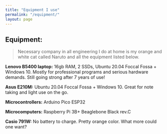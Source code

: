 ```yaml
---
title: "Equipment I use"
permalink: "/equipment/"
layout: page
---
```


## Equipment:

> Necessary company in all engineering I do at home is my orange and white cat called Naruto and all the equipment listed below.


**Lenovo B5400 laptop:** 
16gb RAM, 2 SSDs, Ubuntu 20.04 Foccal Fossa + Windows 10.
Mostly for professional programs and serious hardware demands.
Still going strong after 7 years of use!
 
**Asus E210M:** 
Ubuntu 20.04 Foccal Fossa + Windows 10.
Great for note taking and light use on the go. 


**Microcontrollers:**
Arduino
Pico
ESP32

**Microcomputers:**
Raspberry Pi 3B+
Beaglebone Black rev.C

**Casio 791W:**
No battery to charge. Pretty orange color. What more could one want?
